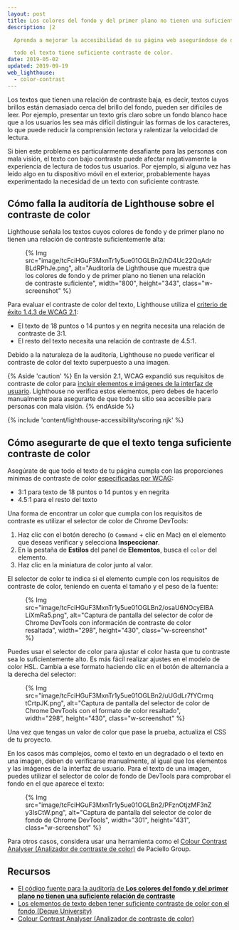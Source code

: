 ```yaml
---
layout: post
title: Los colores del fondo y del primer plano no tienen una suficiente relación de contraste
description: |2

  Aprenda a mejorar la accesibilidad de su página web asegurándose de que

  todo el texto tiene suficiente contraste de color.
date: 2019-05-02
updated: 2019-09-19
web_lighthouse:
  - color-contrast
---
```


Los textos que tienen una relación de contraste baja, es decir, textos cuyos brillos están demasiado cerca del brillo del fondo, pueden ser difíciles de leer. Por ejemplo, presentar un texto gris claro sobre un fondo blanco hace que a los usuarios les sea más difícil distinguir las formas de los caracteres, lo que puede reducir la comprensión lectora y ralentizar la velocidad de lectura.

Si bien este problema es particularmente desafiante para las personas con mala visión, el texto con bajo contraste puede afectar negativamente la experiencia de lectura de todos tus usuarios. Por ejemplo, si alguna vez has leído algo en tu dispositivo móvil en el exterior, probablemente hayas experimentado la necesidad de un texto con suficiente contraste.

## Cómo falla la auditoría de Lighthouse sobre el contraste de color

Lighthouse señala los textos cuyos colores de fondo y de primer plano no tienen una relación de contraste suficientemente alta:

<figure class="w-figure">{% Img src="image/tcFciHGuF3MxnTr1y5ue01OGLBn2/hD4Uc22QqAdrBLdRPhJe.png", alt="Auditoría de Lighthouse que muestra que los colores de fondo y de primer plano no tienen una relación de contraste suficiente", width="800", height="343", class="w-screenshot" %}</figure>

Para evaluar el contraste de color del texto, Lighthouse utiliza el <a href="https://www.w3.org/TR/WCAG21/#contrast-minimum" rel="noopener">criterio de éxito 1.4.3 de WCAG 2.1</a>:

- El texto de 18 puntos o 14 puntos y en negrita necesita una relación de contraste de 3:1.
- El resto del texto necesita una relación de contraste de 4.5:1.

Debido a la naturaleza de la auditoría, Lighthouse no puede verificar el contraste de color del texto superpuesto a una imagen.

{% Aside 'caution' %} En la versión 2.1, WCAG expandió sus requisitos de contraste de color para [incluir elementos e imágenes de la interfaz de usuario](https://www.w3.org/TR/WCAG21/#non-text-contrast). Lighthouse no verifica estos elementos, pero debes de hacerlo manualmente para asegurarte de que todo tu sitio sea accesible para personas con mala visión. {% endAside %}

{% include 'content/lighthouse-accessibility/scoring.njk' %}

## Cómo asegurarte de que el texto tenga suficiente contraste de color

Asegúrate de que todo el texto de tu página cumpla con las proporciones mínimas de contraste de color <a href="https://www.w3.org/TR/WCAG21/#contrast-minimum" rel="noopener">especificadas por WCAG</a>:

- 3:1 para texto de 18 puntos o 14 puntos y en negrita
- 4.5:1 para el resto del texto

Una forma de encontrar un color que cumpla con los requisitos de contraste es utilizar el selector de color de Chrome DevTools:

1. Haz clic con el botón derecho (o `Command` + clic en Mac) en el elemento que deseas verificar y selecciona **Inspeccionar**.
2. En la pestaña de **Estilos** del panel de **Elementos**, busca el `color` del elemento.
3. Haz clic en la miniatura de color junto al valor.

El selector de color te indica si el elemento cumple con los requisitos de contraste de color, teniendo en cuenta el tamaño y el peso de la fuente:

<figure class="w-figure">{% Img src="image/tcFciHGuF3MxnTr1y5ue01OGLBn2/osaU6NOcyElBALiXmRa5.png", alt="Captura de pantalla del selector de color de Chrome DevTools con información de contraste de color resaltada", width="298", height="430", class="w-screenshot" %}</figure>

Puedes usar el selector de color para ajustar el color hasta que tu contraste sea lo suficientemente alto. Es más fácil realizar ajustes en el modelo de color HSL. Cambia a ese formato haciendo clic en el botón de alternancia a la derecha del selector:

<figure class="w-figure">{% Img src="image/tcFciHGuF3MxnTr1y5ue01OGLBn2/uUGdLr7fYCrmqtCrtpJK.png", alt="Captura de pantalla del selector de color de Chrome DevTools con el formato de color resaltado", width="298", height="430", class="w-screenshot" %}</figure>

Una vez que tengas un valor de color que pase la prueba, actualiza el CSS de tu proyecto.

En los casos más complejos, como el texto en un degradado o el texto en una imagen, deben de verificarse manualmente, al igual que los elementos y las imágenes de la interfaz de usuario. Para el texto de una imagen, puedes utilizar el selector de color de fondo de DevTools para comprobar el fondo en el que aparece el texto:

<figure class="w-figure">{% Img src="image/tcFciHGuF3MxnTr1y5ue01OGLBn2/PFznOtjzMF3nZy3IsCtW.png", alt="Captura de pantalla del selector de color de fondo de Chrome DevTools", width="301", height="431", class="w-screenshot" %}</figure>

Para otros casos, considera usar una herramienta como el <a href="https://developer.paciellogroup.com/resources/contrastanalyser" rel="noopener">Colour Contrast Analyser (Analizador de contraste de color)</a> de Paciello Group.

## Recursos

- <a href="https://github.com/GoogleChrome/lighthouse/blob/master/lighthouse-core/audits/accessibility/color-contrast.js" rel="noopener">El código fuente para la auditoría de <strong>Los colores del fondo y del primer plano no tienen una suficiente relación de contraste</strong></a>
- <a href="https://dequeuniversity.com/rules/axe/3.3/color-contrast" rel="noopener">Los elementos de texto deben tener suficiente contraste de color con el fondo (Deque University)</a>
- <a href="https://developer.paciellogroup.com/resources/contrastanalyser" rel="noopener">Colour Contrast Analyser (Analizador de contraste de color)</a>
